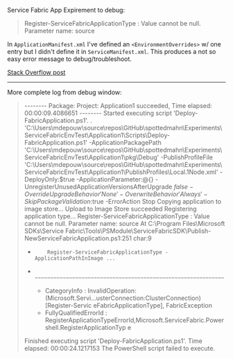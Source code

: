 Service Fabric App Expirement to debug:

>Register-ServiceFabricApplicationType : Value cannot be null.
>Parameter name: source

In `ApplicationManifest.xml` I've defined an `<EnvironmentOverrides>` w/ one entry but I didn't define it in `ServiceManifest.xml`.  This produces a not so easy error message to debug/troubleshoot.

[Stack Overflow post](https://stackoverflow.com/questions/47888749/register-servicefabricapplicationtype-value-cannot-be-null-parameter-name-so)


---

More complete log from debug window:

>-------- Package: Project: Application1 succeeded, Time elapsed: 00:00:09.4086651 --------
>Started executing script 'Deploy-FabricApplication.ps1'.
>. 'C:\Users\mdepouw\source\repos\GitHub\spottedmahn\Experiments\ServiceFabricEnvTest\Application1\Scripts\Deploy-FabricApplication.ps1' -ApplicationPackagePath 'C:\Users\mdepouw\source\repos\GitHub\spottedmahn\Experiments\ServiceFabricEnvTest\Application1\pkg\Debug' -PublishProfileFile 'C:\Users\mdepouw\source\repos\GitHub\spottedmahn\Experiments\ServiceFabricEnvTest\Application1\PublishProfiles\Local.1Node.xml' -DeployOnly:$true -ApplicationParameter:@{} -UnregisterUnusedApplicationVersionsAfterUpgrade $false -OverrideUpgradeBehavior 'None' -OverwriteBehavior 'Always' -SkipPackageValidation:$true -ErrorAction Stop
>Copying application to image store...
>Upload to Image Store succeeded
>Registering application type...
>Register-ServiceFabricApplicationType : Value cannot be null.
>Parameter name: source
>At C:\Program Files\Microsoft SDKs\Service 
>Fabric\Tools\PSModule\ServiceFabricSDK\Publish-NewServiceFabricApplication.ps1:251 char:9
>+         Register-ServiceFabricApplicationType -ApplicationPathInImage ...
>+         ~~~~~~~~~~~~~~~~~~~~~~~~~~~~~~~~~~~~~~~~~~~~~~~~~~~~~~~~~~~~~
>    + CategoryInfo          : InvalidOperation: (Microsoft.Servi...usterConnection:ClusterConnection) [Register-Servic 
>   eFabricApplicationType], FabricException
>    + FullyQualifiedErrorId : RegisterApplicationTypeErrorId,Microsoft.ServiceFabric.Powershell.RegisterApplicationTyp 
>   e
> 
>Finished executing script 'Deploy-FabricApplication.ps1'.
>Time elapsed: 00:00:24.1217153
>The PowerShell script failed to execute.